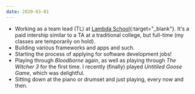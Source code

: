 ```yaml
---
date: 2020-03-01
---
```


- Working as a team lead (TL) at [Lambda School](https://lambdaschool.com){:target="_blank"}. It's a paid intership similar to a TA at a traditional college, but full-time (my classes are temporarily on hold).
- Building various frameworks and apps and such.
- Starting the process of applying for software development jobs!
- Playing through *Bloodborne* again, as well as playing through *The Witcher 3* for the first time. I recently (finally) played *Untitiled Goose Game*, which was delightful.
- Sitting down at the piano or drumset and just playing, every now and then.
